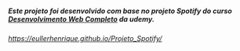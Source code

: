 ##### Este projeto foi desenvolvido com base no projeto Spotify do curso [Desenvolvimento Web Completo](https://www.udemy.com/course/web-completo/) da udemy.

###### https://eullerhenrique.github.io/Projeto_Spotify/
